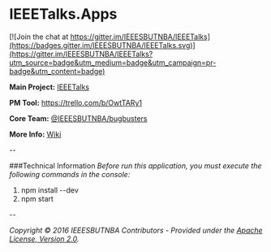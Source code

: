 # IEEETalks.Apps

[![Join the chat at https://gitter.im/IEEESBUTNBA/IEEETalks](https://badges.gitter.im/IEEESBUTNBA/IEEETalks.svg)](https://gitter.im/IEEESBUTNBA/IEEETalks?utm_source=badge&utm_medium=badge&utm_campaign=pr-badge&utm_content=badge)

**Main Project:** [IEEETalks](https://github.com/IEEESBUTNBA/IEEETalks)

**PM Tool:** https://trello.com/b/OwtTARy1

**Core Team:** [@IEEESBUTNBA/bugbusters](https://github.com/orgs/IEEESBUTNBA/teams/bugbusters)

**More Info:** [Wiki](https://github.com/IEEESBUTNBA/IEEETalks/wiki)

--

###Technical Information
_Before run this application, you must execute the following commands in the console:_

1. npm install --dev
2. npm start
 
--

_Copyright &copy; 2016 IEEESBUTNBA Contributors - Provided under the [Apache License, Version 2.0](http://apache.org/licenses/LICENSE-2.0.html)._

